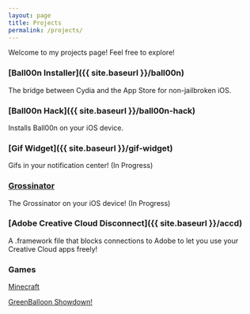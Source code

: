 ```yaml
---
layout: page
title: Projects
permalink: /projects/
---
```


Welcome to my projects page! Feel free to explore!

### [Ball00n Installer]({{ site.baseurl }}/ball00n)

The bridge between Cydia and the App Store for non-jailbroken iOS.

### [Ball00n Hack]({{ site.baseurl }}/ball00n-hack)

Installs Ball00n on your iOS device.

### [Gif Widget]({{ site.baseurl }}/gif-widget)

Gifs in your notification center! (In Progress)

### [Grossinator](jcoz00.github.io/grossinator)

The Grossinator on your iOS device! (In Progress)

### [Adobe Creative Cloud Disconnect]({{ site.baseurl }}/accd)

A .framework file that blocks connections to Adobe to let you use your Creative Cloud apps freely!

### Games

[Minecraft](http://jcoz00.github.io/minecraft)

[GreenBalloon Showdown!](http://greenballoon.psim.us)
